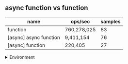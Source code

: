 ## async function vs function

|name|ops/sec|samples|
|-|-|-|
|function|760,278,025|83|
|[async] async function|9,411,154|76|
|[async] function|220,405|27|


<details>
<summary>Environment</summary>

* __Machine:__ linux x64 | 2 vCPUs | 6.8GB Mem
* __Run:__ Fri Oct 27 2023 00:23:45 GMT+0000 (Coordinated Universal Time)
</details>

<!--
{"environment":{"platform":"linux","arch":"x64","cpus":2,"totalMemory":6.759742736816406},"benchmarks":[{"name":"function","opsSec":760278025.4118245,"samples":6},{"name":"[async] async function","opsSec":9411153.947013495,"samples":7},{"name":"[async] function","opsSec":220404.64374461793,"samples":3}]}-->
